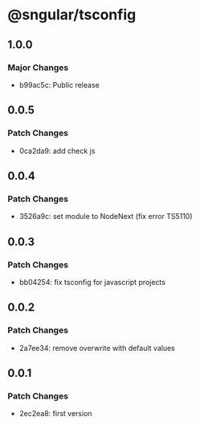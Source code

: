 # @sngular/tsconfig

## 1.0.0

### Major Changes

- b99ac5c: Public release

## 0.0.5

### Patch Changes

- 0ca2da9: add check js

## 0.0.4

### Patch Changes

- 3526a9c: set module to NodeNext (fix error TS5110)

## 0.0.3

### Patch Changes

- bb04254: fix tsconfig for javascript projects

## 0.0.2

### Patch Changes

- 2a7ee34: remove overwrite with default values

## 0.0.1

### Patch Changes

- 2ec2ea8: first version
